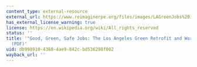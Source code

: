 ```yaml
---
content_type: external-resource
external_url: https://www.reimaginerpe.org/files/images/LAGreenJobs%201.jpg
has_external_license_warning: true
license: https://en.wikipedia.org/wiki/All_rights_reserved
status: ''
title: '"Good, Green, Safe Jobs: The Los Angeles Green Retrofit and Workforce Program."
  (PDF)'
uid: db998910-4368-4ae9-842c-bd536298f002
wayback_url: ''
---
```


